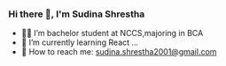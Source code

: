 ### Hi there 👋, I'm Sudina Shrestha

- 👨‍🎓 I’m bachelor student at NCCS,majoring in BCA
- 🌱 I’m currently learning React ...
- 📧 How to reach me: sudina.shrestha2001@gmail.com


